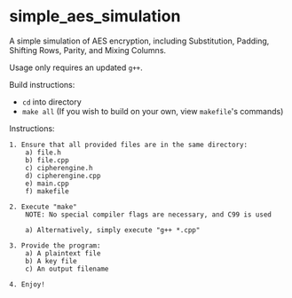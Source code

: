 # simple_aes_simulation
A simple simulation of AES encryption, including Substitution, Padding, Shifting Rows, Parity, and Mixing Columns.

Usage only requires an updated `g++`.

Build instructions:
* `cd` into directory
* `make all` (If you wish to build on your own, view `makefile`'s commands)

Instructions:

	1. Ensure that all provided files are in the same directory:
		a) file.h
		b) file.cpp
		c) cipherengine.h
		d) cipherengine.cpp
		e) main.cpp
		f) makefile
		
	2. Execute "make"
		NOTE: No special compiler flags are necessary, and C99 is used
		
		a) Alternatively, simply execute "g++ *.cpp"
		
	3. Provide the program:
		a) A plaintext file
		b) A key file
		c) An output filename
	
	4. Enjoy!
